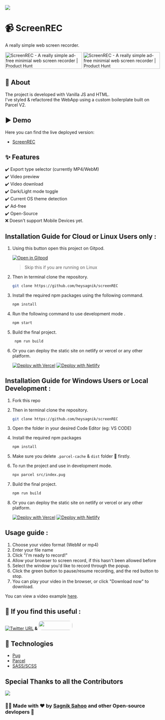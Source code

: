<img src="https://api.microlink.io?url=https%3A%2F%2Fscreen-rec.vercel.app%2F&overlay.browser=dark&overlay.background=linear-gradient(225deg%2C%20%23FF057C%200%25%2C%20%238D0B93%2050%25%2C%20%23321575%20100%25)&screenshot=true&meta=false&embed=screenshot.url"/>

# 📹 ScreenREC

A really simple web screen recorder.

<a href="https://www.producthunt.com/posts/screenrec?utm_source=badge-featured&utm_medium=badge&utm_souce=badge-screenrec" target="_blank"><img src="https://api.producthunt.com/widgets/embed-image/v1/featured.svg?post_id=322532&theme=dark" alt="ScreenREC - A really simple ad-free minimial web screen recorder | Product Hunt" style="width: 250px; height: 54px;" width="250" height="54" /></a>     <a href="https://www.producthunt.com/posts/screenrec?utm_source=badge-top-post-badge&utm_medium=badge&utm_souce=badge-screenrec" target="_blank"><img src="https://api.producthunt.com/widgets/embed-image/v1/top-post-badge.svg?post_id=322532&theme=dark&period=daily" alt="ScreenREC - A really simple ad-free minimial web screen recorder | Product Hunt" style="width: 250px; height: 54px;" width="250" height="54" /></a>

## 🎯 About

The project is developed with Vanilla JS and HTML.<br/>
I've styled & refactored the WebApp using a custom boilerplate built on Parcel V2.

## ▶️ Demo

Here you can find the live deployed version:

- [ScreenREC](https://screen-rec.vercel.app/)

## ✨ Features

✔️ Export type selector (currently MP4/WebM)<br/>
✔️ Video preview<br/>
✔️ Video download<br/>
✔️ Dark/Light mode toggle<br/>
✔️ Current OS theme detection<br/>
✔️ Ad-free<br/>
✔️ Open-Source<br/>
❌ Doesn't support Mobile Devices yet.


## Installation Guide for Cloud or Linux Users only :

1. Using this button open this project on Gitpod. 
   
   [![Open in Gitpod](https://gitpod.io/button/open-in-gitpod.svg)](https://gitpod.io/#https://github.com/heysagnik/screenREC)
   > Skip this if you are running on Linux

2. Then in terminal clone the repository.
   ```sh
   git clone https://github.com/heysagnik/screenREC
   ```

3. Install the required npm packages using the following command.
   ```sh
   npm install
   ```
4. Run the following command to use development mode .
   ```sh
   npm start
   ``` 
5. Build the final project.
   ```sh
    npm run build
   ```
6. Or you can deploy the static site on netlify or vercel or any other platform. 

   [![Deploy with Vercel](https://vercel.com/button)](https://vercel.com/new/clone?repository-url=https%3A%2F%2Fgithub.com%2Fheysagnik%2FscreenREC)  [![Deploy with Netlify](https://www.netlify.com/img/deploy/button.svg)](https://app.netlify.com/start/deploy?repository=https://github.com/heysagnik/screenREC)

## Installation Guide for Windows Users or Local Development :

1. Fork this repo

2. Then in terminal clone the repository.
   ```sh
   git clone https://github.com/heysagnik/screenREC
   ```
3. Open the folder in your desired Code Editor (eg: VS CODE)
4. Install the required npm packages 
   ```sh
   npm install
   ```
5. Make sure you delete `.parcel-cache` & `dist` folder 📂 firstly.
6. To run the project and use in development mode.
   ```sh
   npx parcel src/index.pug
   ```
7. Build the final project.
   ```sh
   npm run build
   ```
8. Or you can deploy the static site on netlify or vercel or any other platform.

   [![Deploy with Vercel](https://vercel.com/button)](https://vercel.com/new/clone?repository-url=https%3A%2F%2Fgithub.com%2Fheysagnik%2FscreenREC) 
   [![Deploy with Netlify](https://www.netlify.com/img/deploy/button.svg)](https://app.netlify.com/start/deploy?repository=https://github.com/heysagnik/screenREC)

## Usage guide :
1. Choose your video format (WebM or mp4)
2. Enter your file name
3. Click "I'm ready to record!"
4. Allow your browser to screen record, if this hasn't been allowed before
5. Select the window you'd like to record through the popup.
6. Click the green button to pause/resume recording, and the red button to stop.
7. You can play your video in the browser, or click "Download now" to download.

You can view a video example [here](https://imgur.com/a/CSs0Jl2).

## 🙏 If you find this useful : 
[![Twitter URL](https://img.shields.io/twitter/url/https/twitter.com/heysagnik.svg?style=social&label=Follow%20%40heysagnik)](https://twitter.com/heysagnik)<b>  &  </b><a href = "https://www.buymeacoffee.com/devgossips"><img src ="https://cdn.buymeacoffee.com/buttons/default-red.png" width="110px" height="30px" style="border-radius:10px;"/></a>


## 🚀 Technologies

- [Pug](https://pugjs.org/)
- [Parcel](https://parceljs.org/)
- [SASS/SCSS](https://sass-lang.com/)

## Special Thanks to all the Contributors 
<img src="https://contrib.rocks/image?repo=heysagnik/screenREC" />

### 🧑‍💻 Made with ❤️ by [Sagnik Sahoo](https://github.com/heysagnik) and other Open-source devlopers 💚
